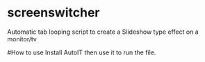 # screenswitcher
Automatic tab looping script to create a Slideshow type effect on a monitor/tv

#How to use
Install AutoIT then use it to run the file.
